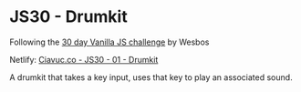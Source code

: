 # JS30 - Drumkit
Following the [30 day Vanilla JS challenge](https://github.com/wesbos/JavaScript30) by Wesbos

Netlify: [Ciavuc.co - JS30 - 01 - Drumkit](https://amazing-kare-d58ebf.netlify.app/)

A drumkit that takes a key input, uses that key to play an associated sound. 
